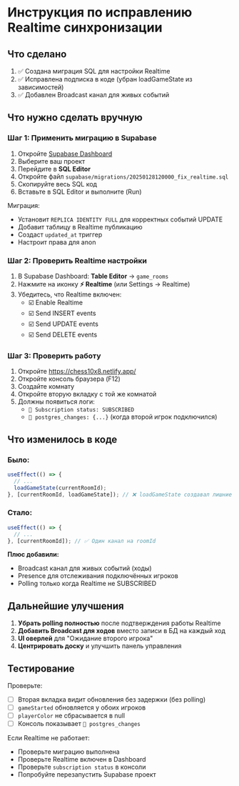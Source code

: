 # Инструкция по исправлению Realtime синхронизации

## Что сделано

1. ✅ Создана миграция SQL для настройки Realtime
2. ✅ Исправлена подписка в коде (убран loadGameState из зависимостей)
3. ✅ Добавлен Broadcast канал для живых событий

## Что нужно сделать вручную

### Шаг 1: Применить миграцию в Supabase

1. Откройте [Supabase Dashboard](https://supabase.com/dashboard)
2. Выберите ваш проект
3. Перейдите в **SQL Editor**
4. Откройте файл `supabase/migrations/20250128120000_fix_realtime.sql`
5. Скопируйте весь SQL код
6. Вставьте в SQL Editor и выполните (Run)

Миграция:
- Установит `REPLICA IDENTITY FULL` для корректных событий UPDATE
- Добавит таблицу в Realtime публикацию
- Создаст `updated_at` триггер
- Настроит права для anon

### Шаг 2: Проверить Realtime настройки

1. В Supabase Dashboard: **Table Editor** → `game_rooms`
2. Нажмите на иконку **⚡ Realtime** (или Settings → Realtime)
3. Убедитесь, что Realtime включен:
   - ☑️ Enable Realtime
   - ☑️ Send INSERT events
   - ☑️ Send UPDATE events
   - ☑️ Send DELETE events

### Шаг 3: Проверить работу

1. Откройте https://chess10x8.netlify.app/
2. Откройте консоль браузера (F12)
3. Создайте комнату
4. Откройте вторую вкладку с той же комнатой
5. Должны появиться логи:
   - `🔔 Subscription status: SUBSCRIBED`
   - `🔔 postgres_changes: {...}` (когда второй игрок подключился)

## Что изменилось в коде

### Было:
```typescript
useEffect(() => {
  // ...
  loadGameState(currentRoomId);
}, [currentRoomId, loadGameState]); // ❌ loadGameState создавал лишние переподписки
```

### Стало:
```typescript
useEffect(() => {
  // ...
}, [currentRoomId]); // ✅ Один канал на roomId
```

**Плюс добавили:**
- Broadcast канал для живых событий (ходы)
- Presence для отслеживания подключённых игроков
- Polling только когда Realtime не SUBSCRIBED

## Дальнейшие улучшения

1. **Убрать polling полностью** после подтверждения работы Realtime
2. **Добавить Broadcast для ходов** вместо записи в БД на каждый ход
3. **UI оверлей** для "Ожидание второго игрока"
4. **Центрировать доску** и улучшить панель управления

## Тестирование

Проверьте:
- [ ] Вторая вкладка видит обновления без задержки (без polling)
- [ ] `gameStarted` обновляется у обоих игроков
- [ ] `playerColor` не сбрасывается в null
- [ ] Консоль показывает `🔔 postgres_changes`

Если Realtime не работает:
- Проверьте миграцию выполнена
- Проверьте Realtime включен в Dashboard
- Проверьте `subscription status` в консоли
- Попробуйте перезапустить Supabase проект
